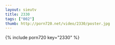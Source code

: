 ```yaml
--- 
layout: sieutv
title: 2330
tags: ["002"]
thumb: http://porn720.net/video/2330/poster.jpg
---
```

{% include porn720 key="2330" %} 
